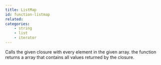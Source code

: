```yaml
---
title: ListMap
id: function-listmap
related:
categories:
    - string
    - list
    - iterator
---
```


Calls the given closure with every element in the given array.
		the function returns a array that contains all values returned by the closure.